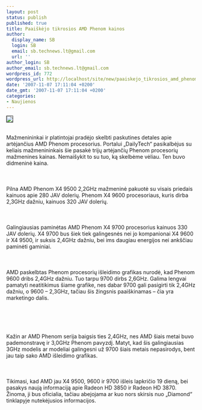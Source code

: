 ```yaml
---
layout: post
status: publish
published: true
title: Paaiškėjo tikrosios AMD Phenom kainos
author:
  display_name: SB
  login: SB
  email: sb.technews.lt@gmail.com
  url: ''
author_login: SB
author_email: sb.technews.lt@gmail.com
wordpress_id: 772
wordpress_url: http://localhost/site/new/paaiskejo_tikrosios_amd_phenom_kainos/
date: '2007-11-07 17:11:04 +0200'
date_gmt: '2007-11-07 17:11:04 +0200'
categories:
- Naujienos
---
```

<div class="imgright"><img src="http://img115.imageshack.us/img115/6351/amdphenomlogory8.jpg" border="1"></div>
<p><br>Mažmenininkai ir platintojai pradėjo skelbti paskutines detales apie artėjančius AMD Phenom procesorius. Portalui „DailyTech“ pasikalbėjus su keliais mažmenininkais šie pasakė trijų artėjančių Phenom procesorių mažmenines kainas. Nemaišykit to su tuo, ką skelbėme vėliau. Ten buvo didmeninė kaina.<br />
<br><br />
<br>Pilna AMD Phenom X4 9500 2,2GHz mažmeninė pakuotė su visais priedais kainuos apie 280 JAV dolerių.  Phenom X4 9600 procesoriaus, kuris dirba 2,3GHz dažniu, kainuos 320 JAV dolerių.<br />
<br><br />
<br>Galingiausias paminėtas AMD Phenom  X4 9700 procesorius kainuos 330 JAV dolerių. X4 9700 bus šiek tiek galingesnės nei jo kompanionai X4 9600 ir X4 9500, ir suksis 2,4GHz dažniu, bei ims daugiau energijos nei ankščiau paminėti gaminiai.<br />
<br><br />
<br>AMD paskelbtas Phenom procesorių išleidimo grafikas nurodė, kad Phenom 9600 dribs 2,4GHz dažniu. Tuo tarpu 9700 dirbs 2,6GHz. Galima lengvai pamatyti neatitikimus šiame grafike, nes dabar 9700 gali pasigirti tik 2,4GHz dažniu, o 9600 – 2,3GHz, tačiau šis žingsnis paaiškinamas – čia yra marketingo dalis.<br />
<br><br />
<br><br />
<br>Kažin ar AMD Phenom serija baigsis ties 2,4GHz, nes AMD šiais metai buvo pademonstravę ir 3,0GHz Phenom pavyzdį. Matyt, kad šis galingiausias 3GHz modelis ar modeliai galingesni už 9700 šiais metais nepasirodys, bent jau taip sako AMD išleidimo grafikas.<br />
<br><br />
<br>Tikimasi, kad AMD jau X4 9500, 9600 ir 9700 išleis lapkričio 19 dieną, bei pasakys naują informaciją apie Radeon HD 3850 ir Radeon HD 3870. Žinoma, ji bus oficialia, tačiau abejojama ar kuo nors skirsis nuo „Diamond“ tinklapyje nutekėjusios informacijos.</p>
